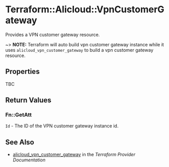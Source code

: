# Terraform::Alicloud::VpnCustomerGateway

Provides a VPN customer gateway resource.

~> **NOTE:** Terraform will auto build vpn customer gateway instance  while it uses `alicloud_vpn_customer_gateway` to build a vpn customer gateway resource.

## Properties

TBC

## Return Values

### Fn::GetAtt

`Id` - The ID of the VPN customer gateway instance id.

## See Also

* [alicloud_vpn_customer_gateway](https://www.terraform.io/docs/providers/alicloud/r/vpn_customer_gateway.html) in the _Terraform Provider Documentation_